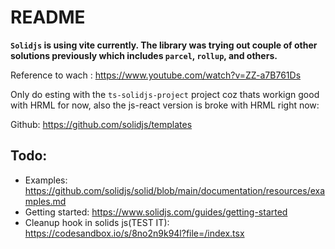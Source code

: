 # README

**`Solidjs` is using vite currently. The library was trying out couple of
other solutions previously which includes `parcel`, `rollup`, and others.**

Reference to wach : https://www.youtube.com/watch?v=ZZ-a7B761Ds

Only do esting with the `ts-solidjs-project` project coz thats workign
good with HRML for now, also the js-react version is broke with HRML
right now:

Github: https://github.com/solidjs/templates

## Todo:

- Examples: https://github.com/solidjs/solid/blob/main/documentation/resources/examples.md
- Getting started: https://www.solidjs.com/guides/getting-started
- Cleanup hook in solids js(TEST IT): https://codesandbox.io/s/8no2n9k94l?file=/index.tsx
